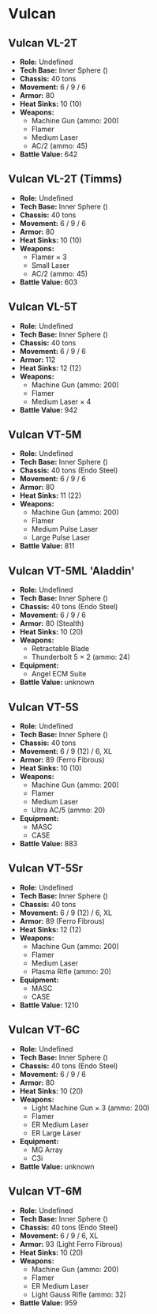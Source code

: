 # Vulcan
## Vulcan VL-2T
- **Role:** Undefined
- **Tech Base:** Inner Sphere ()
- **Chassis:** 40 tons
- **Movement:** 6 / 9 / 6
- **Armor:** 80
- **Heat Sinks:** 10 (10)
- **Weapons:**
  - Machine Gun (ammo: 200)
  - Flamer
  - Medium Laser
  - AC/2 (ammo: 45)
- **Battle Value:** 642

## Vulcan VL-2T (Timms)
- **Role:** Undefined
- **Tech Base:** Inner Sphere ()
- **Chassis:** 40 tons
- **Movement:** 6 / 9 / 6
- **Armor:** 80
- **Heat Sinks:** 10 (10)
- **Weapons:**
  - Flamer × 3
  - Small Laser
  - AC/2 (ammo: 45)
- **Battle Value:** 603

## Vulcan VL-5T
- **Role:** Undefined
- **Tech Base:** Inner Sphere ()
- **Chassis:** 40 tons
- **Movement:** 6 / 9 / 6
- **Armor:** 112
- **Heat Sinks:** 12 (12)
- **Weapons:**
  - Machine Gun (ammo: 200)
  - Flamer
  - Medium Laser × 4
- **Battle Value:** 942

## Vulcan VT-5M
- **Role:** Undefined
- **Tech Base:** Inner Sphere ()
- **Chassis:** 40 tons (Endo Steel)
- **Movement:** 6 / 9 / 6
- **Armor:** 80
- **Heat Sinks:** 11 (22)
- **Weapons:**
  - Machine Gun (ammo: 200)
  - Flamer
  - Medium Pulse Laser
  - Large Pulse Laser
- **Battle Value:** 811

## Vulcan VT-5ML 'Aladdin'
- **Role:** Undefined
- **Tech Base:** Inner Sphere ()
- **Chassis:** 40 tons (Endo Steel)
- **Movement:** 6 / 9 / 6
- **Armor:** 80 (Stealth)
- **Heat Sinks:** 10 (20)
- **Weapons:**
  - Retractable Blade
  - Thunderbolt 5 × 2 (ammo: 24)
- **Equipment:**
  - Angel ECM Suite
- **Battle Value:** unknown

## Vulcan VT-5S
- **Role:** Undefined
- **Tech Base:** Inner Sphere ()
- **Chassis:** 40 tons
- **Movement:** 6 / 9 (12) / 6, XL
- **Armor:** 89 (Ferro Fibrous)
- **Heat Sinks:** 10 (10)
- **Weapons:**
  - Machine Gun (ammo: 200)
  - Flamer
  - Medium Laser
  - Ultra AC/5 (ammo: 20)
- **Equipment:**
  - MASC
  - CASE
- **Battle Value:** 883

## Vulcan VT-5Sr
- **Role:** Undefined
- **Tech Base:** Inner Sphere ()
- **Chassis:** 40 tons
- **Movement:** 6 / 9 (12) / 6, XL
- **Armor:** 89 (Ferro Fibrous)
- **Heat Sinks:** 12 (12)
- **Weapons:**
  - Machine Gun (ammo: 200)
  - Flamer
  - Medium Laser
  - Plasma Rifle (ammo: 20)
- **Equipment:**
  - MASC
  - CASE
- **Battle Value:** 1210

## Vulcan VT-6C
- **Role:** Undefined
- **Tech Base:** Inner Sphere ()
- **Chassis:** 40 tons (Endo Steel)
- **Movement:** 6 / 9 / 6
- **Armor:** 80
- **Heat Sinks:** 10 (20)
- **Weapons:**
  - Light Machine Gun × 3 (ammo: 200)
  - Flamer
  - ER Medium Laser
  - ER Large Laser
- **Equipment:**
  - MG Array
  - C3i
- **Battle Value:** unknown

## Vulcan VT-6M
- **Role:** Undefined
- **Tech Base:** Inner Sphere ()
- **Chassis:** 40 tons (Endo Steel)
- **Movement:** 6 / 9 / 6, XL
- **Armor:** 93 (Light Ferro Fibrous)
- **Heat Sinks:** 10 (20)
- **Weapons:**
  - Machine Gun (ammo: 200)
  - Flamer
  - ER Medium Laser
  - Light Gauss Rifle (ammo: 32)
- **Battle Value:** 959

